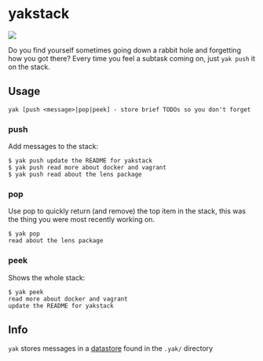 yakstack
========

<img src="http://upload.wikimedia.org/wikipedia/commons/thumb/0/0e/Bos_grunniens_at_Letdar_on_Annapurna_Circuit.jpg/320px-Bos_grunniens_at_Letdar_on_Annapurna_Circuit.jpg" />

Do you find yourself sometimes going down a rabbit hole and forgetting how you got there? Every time you feel a subtask coming on, just `yak push` it on the stack.

Usage
-----

```shell
yak [push <message>|pop|peek] - store brief TODOs so you don't forget
```

### push

Add messages to the stack:

```shell
$ yak push update the README for yakstack
$ yak push read more about docker and vagrant
$ yak push read about the lens package
```

### pop

Use pop to quickly return (and remove) the top item in the stack, this was the thing you were most recently working on.

```shell
$ yak pop
read about the lens package
```

### peek

Shows the whole stack:

```shell
$ yak peek
read more about docker and vagrant
update the README for yakstack
```

## Info

`yak` stores messages in a [datastore](http://hackage.haskell.org/package/acid-state) found in the `.yak/` directory
